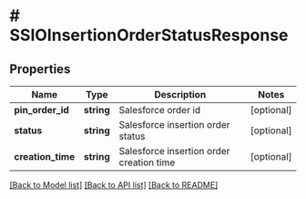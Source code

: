# # SSIOInsertionOrderStatusResponse

## Properties

Name | Type | Description | Notes
------------ | ------------- | ------------- | -------------
**pin_order_id** | **string** | Salesforce order id | [optional]
**status** | **string** | Salesforce insertion order status | [optional]
**creation_time** | **string** | Salesforce insertion order creation time | [optional]

[[Back to Model list]](../../README.md#models) [[Back to API list]](../../README.md#endpoints) [[Back to README]](../../README.md)
